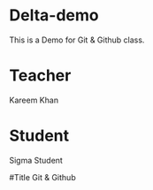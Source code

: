 # Delta-demo
This is a Demo for Git &amp; Github class.

# Teacher
Kareem Khan 

# Student
Sigma Student

#Title 
Git & Github  
